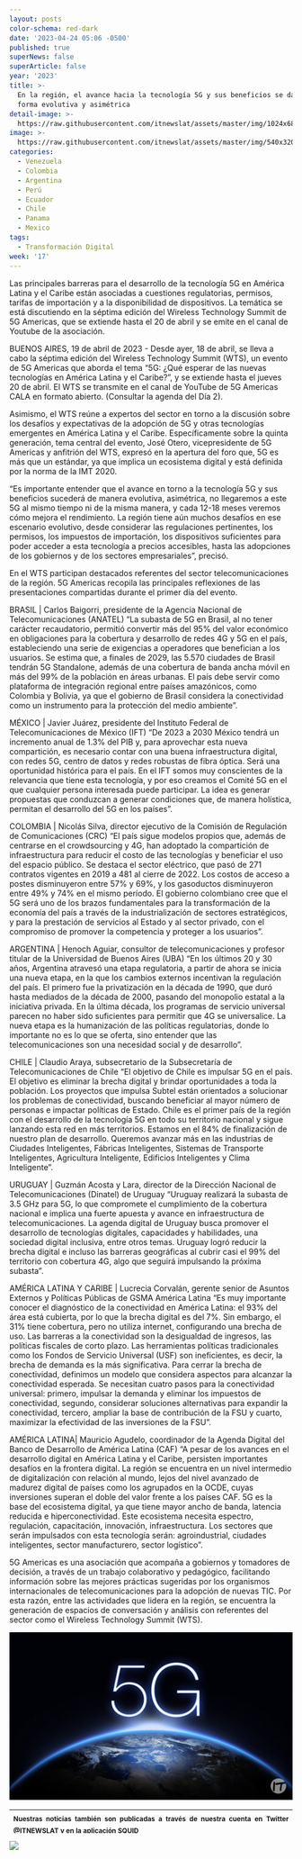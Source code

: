 ```yaml
---
layout: posts
color-schema: red-dark
date: '2023-04-24 05:06 -0500'
published: true
superNews: false
superArticle: false
year: '2023'
title: >-
  En la región, el avance hacia la tecnología 5G y sus beneficios se dará de
  forma evolutiva y asimétrica
detail-image: >-
  https://raw.githubusercontent.com/itnewslat/assets/master/img/1024x680/mundo-5g-g.jpg
image: >-
  https://raw.githubusercontent.com/itnewslat/assets/master/img/540x320/mundo-5g-p.jpg
categories:
  - Venezuela
  - Colombia
  - Argentina
  - Perú
  - Ecuador
  - Chile
  - Panama
  - Mexico
tags:
  - Transformación Digital
week: '17'
---
```

Las principales barreras para el desarrollo de la tecnología 5G en América Latina y el Caribe están asociadas a cuestiones regulatorias, permisos, tarifas de importación y a la disponibilidad de dispositivos.
La temática se está discutiendo en la séptima edición del Wireless Technology Summit de 5G Americas, que se extiende hasta el 20 de abril y se emite en el canal de Youtube de la asociación.
 
BUENOS AIRES, 19 de abril de 2023 - Desde ayer, 18 de abril, se lleva a cabo la séptima edición del Wireless Technology Summit (WTS), un evento de 5G Americas que aborda el tema “5G: ¿Qué esperar de las nuevas tecnologías en América Latina y el Caribe?”, y se extiende hasta el jueves 20 de abril. El WTS se transmite en el canal de YouTube de 5G Americas CALA en formato abierto.  (Consultar la agenda del Día 2).

Asimismo, el WTS reúne a expertos del sector en torno a la discusión sobre los desafíos y expectativas de la adopción de 5G y otras tecnologías emergentes en América Latina y el Caribe. Específicamente sobre la quinta generación, tema central del evento, José Otero, vicepresidente de 5G Americas y anfitrión del WTS, expresó en la apertura del foro que, 5G  es más que un estándar, ya que implica un ecosistema digital y está definida por la norma de la IMT 2020.

“Es importante entender que el avance en torno a la tecnología 5G y sus beneficios sucederá de manera evolutiva, asimétrica, no llegaremos a este 5G al mismo tiempo ni de la misma manera, y cada 12-18 meses veremos cómo mejora el rendimiento. La región tiene aún muchos desafíos en ese escenario evolutivo, desde considerar las regulaciones pertinentes, los permisos, los impuestos de importación, los dispositivos suficientes para poder acceder a esta tecnología a precios accesibles, hasta las adopciones de los gobiernos y de los sectores empresariales”, precisó.

En el WTS participan destacados referentes del sector telecomunicaciones de la región. 5G Americas recopila las principales reflexiones de las presentaciones compartidas durante el primer día del evento.

BRASIL | Carlos Baigorri, presidente de la Agencia Nacional de Telecomunicaciones (ANATEL)
“La subasta de 5G en Brasil, al no tener carácter recaudatorio, permitió convertir más del 95% del valor económico en obligaciones para la cobertura y desarrollo de redes 4G y 5G en el país, estableciendo una serie de exigencias a operadores que benefician a los usuarios. Se estima que, a finales de 2029, las 5.570 ciudades de Brasil tendrán 5G Standalone, además de una cobertura de banda ancha móvil en más del 99% de la población en áreas urbanas. El país debe servir como plataforma de integración regional entre países amazónicos, como Colombia y Bolivia, ya que el gobierno de Brasil considera la conectividad como un instrumento para la protección del medio ambiente”.

MÉXICO | Javier Juárez, presidente del Instituto Federal de Telecomunicaciones de México (IFT)
“De 2023 a 2030 México tendrá un incremento anual de 1.3% del PIB y, para aprovechar esta nueva compartición, es necesario contar con una buena infraestructura digital, con redes 5G, centro de datos y redes robustas de fibra óptica. Será una oportunidad histórica para el país. En el IFT somos muy conscientes de la relevancia que tiene esta tecnología, y por eso creamos el Comité 5G en el que cualquier persona interesada puede participar. La idea es generar propuestas que conduzcan a generar condiciones que, de manera holística, permitan el desarrollo del 5G en los países”.

COLOMBIA | Nicolás Silva, director ejecutivo de la Comisión de Regulación de Comunicaciones (CRC)
“El país sigue modelos propios que, además de centrarse en el crowdsourcing y 4G, han adoptado la compartición de infraestructura para reducir el costo de las tecnologías y beneficiar el uso del espacio público. Se destaca el sector eléctrico, que pasó de 271 contratos vigentes en 2019 a 481 al cierre de 2022. Los costos de acceso a postes disminuyeron entre 57% y 69%, y los gasoductos disminuyeron entre 49% y 74% en el mismo período. El gobierno colombiano cree que el 5G será uno de los brazos fundamentales para la transformación de la economía del país a través de la industrialización de sectores estratégicos, y para la prestación de servicios al Estado y al sector privado, con el compromiso de promover la competencia y proteger a los usuarios”.

ARGENTINA | Henoch Aguiar, consultor de telecomunicaciones y profesor titular de la Universidad de Buenos Aires (UBA)
“En los últimos 20 y 30 años, Argentina atravesó una etapa regulatoria, a partir de ahora se inicia una nueva etapa, en la que los cambios externos incentivan la regulación del país. El primero fue la privatización en la década de 1990, que duró hasta mediados de la década de 2000, pasando del monopolio estatal a la iniciativa privada. En la última década, los programas de servicio universal parecen no haber sido suficientes para permitir que 4G se universalice. La nueva etapa es la humanización de las políticas regulatorias, donde lo importante no es lo que se oferta, sino entender que las telecomunicaciones son una necesidad social y de desarrollo”.

CHILE | Claudio Araya, subsecretario de la Subsecretaría de Telecomunicaciones de Chile
“El objetivo de Chile es impulsar 5G en el país. El objetivo es eliminar la brecha digital y brindar oportunidades a toda la población. Los proyectos que impulsa Subtel están orientados a solucionar los problemas de conectividad, buscando beneficiar al mayor número de personas e impactar políticas de Estado. Chile es el primer país de la región con el desarrollo de la tecnología 5G en todo su territorio nacional y sigue lanzando esta red en más territorios. Estamos en el 84% de finalización de nuestro plan de desarrollo. Queremos avanzar más en las industrias de Ciudades Inteligentes, Fábricas Inteligentes, Sistemas de Transporte Inteligentes, Agricultura Inteligente, Edificios Inteligentes y Clima Inteligente”.

URUGUAY | Guzmán Acosta y Lara, director de la Dirección Nacional de Telecomunicaciones (Dinatel) de Uruguay
“Uruguay realizará la subasta de 3.5 GHz para 5G, lo que compromete el cumplimiento de la cobertura nacional e implica una fuerte apuesta y avance en infraestructura de telecomunicaciones. La agenda digital de Uruguay busca promover el desarrollo de tecnologías digitales, capacidades y habilidades, una sociedad digital inclusiva, entre otros temas. Uruguay logró reducir la brecha digital e incluso las barreras geográficas al cubrir casi el 99% del territorio con cobertura 4G, algo que seguirá impulsando la próxima subasta”.

AMÉRICA LATINA Y CARIBE | Lucrecia Corvalán, gerente senior de Asuntos Externos y Políticas Públicas de GSMA América Latina
“Es muy importante conocer el diagnóstico de la conectividad en América Latina: el 93% del área está cubierta, por lo que la brecha digital es del 7%. Sin embargo, el 31% tiene cobertura, pero no utiliza internet, configurando una brecha de uso. Las barreras a la conectividad son la desigualdad de ingresos, las políticas fiscales de corto plazo. Las herramientas políticas tradicionales como los Fondos de Servicio Universal (USF) son ineficientes, es decir, la brecha de demanda es la más significativa. Para cerrar la brecha de conectividad, definimos un modelo que considera aspectos para alcanzar la conectividad esperada. Se necesitan cuatro pasos para la conectividad universal: primero, impulsar la demanda y eliminar los impuestos de conectividad, segundo, considerar soluciones alternativas para expandir la conectividad, tercero, ampliar la base de contribución de la FSU y cuarto, maximizar la efectividad de las inversiones de la FSU”.

AMÉRICA LATINA| Mauricio Agudelo, coordinador de la Agenda Digital del Banco de Desarrollo de América Latina (CAF)
“A pesar de los avances en el desarrollo digital en América Latina y el Caribe, persisten importantes desafíos en la frontera digital. La región se encuentra en un nivel intermedio de digitalización con relación al mundo, lejos del nivel avanzado de madurez digital de países como los agrupados en la OCDE, cuyas inversiones superan el doble del valor frente a los países CAF. 5G es la base del ecosistema digital, ya que tiene mayor ancho de banda, latencia reducida e hiperconectividad. Este ecosistema necesita espectro, regulación, capacitación, innovación, infraestructura. Los sectores que serán impulsados con esta tecnología serán: agroindustrial, ciudades inteligentes, sector manufacturero, sector logístico”.

 
5G Americas es una asociación que acompaña a gobiernos y tomadores de decisión, a través de un trabajo colaborativo y pedagógico, facilitando información sobre las mejores prácticas sugeridas por los organismos internacionales de telecomunicaciones para la adopción de nuevas TIC. Por esta razón, entre las actividades que lidera en la región, se encuentra la generación de espacios de conversación y análisis con referentes del sector como el Wireless Technology Summit (WTS).

![](https://raw.githubusercontent.com/itnewslat/assets/master/img/540x320/mundo-5g-p.jpg)

<table style="height: 42px;" width="569">
<tbody>
<tr>
<td style="text-align: justify;"><sub><strong>Nuestras noticias también son publicadas a través de nuestra cuenta en Twitter <a href="https://twitter.com/itnewslat?lang=es">@ITNEWSLAT</a> y en la aplicación <a href="https://squidapp.co/en/">SQUID</a></strong></sub></td>
</tr>
</tbody>
</table>
<img src="https://tracker.metricool.com/c3po.jpg?hash=56f88a41e39ab42c063cc51676587a04"/>
